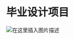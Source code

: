 # 毕业设计项目

![在这里插入图片描述](https://img-blog.csdnimg.cn/f2dfe5aada934544978822cbabb7474e.png#pic_center)

